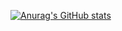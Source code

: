 [![Anurag's GitHub stats](https://github-readme-stats.vercel.app/api?username=eolouiszz)](https://github.com/eolouiszz/github-readme-stats)
